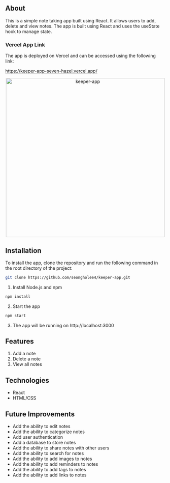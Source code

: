 ## About
This is a simple note taking app built using React. It allows users to add, delete and view notes. The app is built using React and uses the useState hook to manage state.

### Vercel App Link
The app is deployed on Vercel and can be accessed using the following link:

https://keeper-app-seven-hazel.vercel.app/

<p align="center">
  <img src="./static/keeper-app.png" alt="keeper-app" width="500px"/>
</p>

## Installation
To install the app, clone the repository and run the following command in the root directory of the project:
```bash
git clone https://github.com/seongholee4/keeper-app.git
```
1. Install Node.js and npm
```bash
npm install
```
2. Start the app
```bash
npm start
```
3. The app will be running on http://localhost:3000

## Features
1. Add a note
2. Delete a note
3. View all notes

## Technologies
- React
- HTML/CSS

## Future Improvements
- Add the ability to edit notes
- Add the ability to categorize notes
- Add user authentication
- Add a database to store notes
- Add the ability to share notes with other users
- Add the ability to search for notes
- Add the ability to add images to notes
- Add the ability to add reminders to notes
- Add the ability to add tags to notes
- Add the ability to add links to notes
